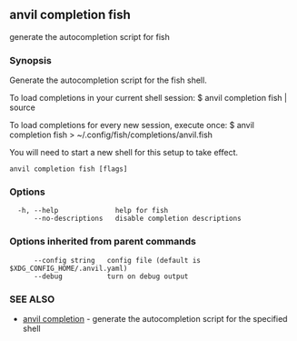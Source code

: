 ## anvil completion fish

generate the autocompletion script for fish

### Synopsis


Generate the autocompletion script for the fish shell.

To load completions in your current shell session:
$ anvil completion fish | source

To load completions for every new session, execute once:
$ anvil completion fish > ~/.config/fish/completions/anvil.fish

You will need to start a new shell for this setup to take effect.


```
anvil completion fish [flags]
```

### Options

```
  -h, --help              help for fish
      --no-descriptions   disable completion descriptions
```

### Options inherited from parent commands

```
      --config string   config file (default is $XDG_CONFIG_HOME/.anvil.yaml)
      --debug           turn on debug output
```

### SEE ALSO

* [anvil completion](anvil_completion.md)	 - generate the autocompletion script for the specified shell

